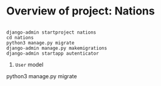 # Overview of project: Nations

```shell

django-admin startproject nations
cd nations
python3 manage.py migrate
django-admin manage.py makemigrations
django-admin startapp autenticator

```

1. ```User``` model

python3 manage.py migrate

